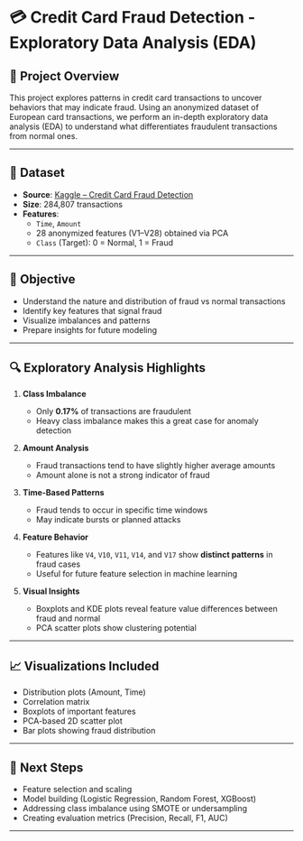 # 💳 Credit Card Fraud Detection - Exploratory Data Analysis (EDA)

## 📌 Project Overview

This project explores patterns in credit card transactions to uncover behaviors that may indicate fraud. Using an anonymized dataset of European card transactions, we perform an in-depth exploratory data analysis (EDA) to understand what differentiates fraudulent transactions from normal ones.

---

## 📂 Dataset

- **Source**: [Kaggle – Credit Card Fraud Detection](https://www.kaggle.com/mlg-ulb/creditcardfraud)
- **Size**: 284,807 transactions
- **Features**:
  - `Time`, `Amount`
  - 28 anonymized features (V1–V28) obtained via PCA
  - `Class` (Target): 0 = Normal, 1 = Fraud

---

## 🎯 Objective

- Understand the nature and distribution of fraud vs normal transactions
- Identify key features that signal fraud
- Visualize imbalances and patterns
- Prepare insights for future modeling

---

## 🔍 Exploratory Analysis Highlights

1. **Class Imbalance**  
   - Only **0.17%** of transactions are fraudulent  
   - Heavy class imbalance makes this a great case for anomaly detection

2. **Amount Analysis**  
   - Fraud transactions tend to have slightly higher average amounts  
   - Amount alone is not a strong indicator of fraud

3. **Time-Based Patterns**  
   - Fraud tends to occur in specific time windows  
   - May indicate bursts or planned attacks

4. **Feature Behavior**  
   - Features like `V4`, `V10`, `V11`, `V14`, and `V17` show **distinct patterns** in fraud cases  
   - Useful for future feature selection in machine learning

5. **Visual Insights**  
   - Boxplots and KDE plots reveal feature value differences between fraud and normal  
   - PCA scatter plots show clustering potential

---

## 📈 Visualizations Included

- Distribution plots (Amount, Time)
- Correlation matrix
- Boxplots of important features
- PCA-based 2D scatter plot
- Bar plots showing fraud distribution

---

## 🧠 Next Steps

- Feature selection and scaling
- Model building (Logistic Regression, Random Forest, XGBoost)
- Addressing class imbalance using SMOTE or undersampling
- Creating evaluation metrics (Precision, Recall, F1, AUC)

---


